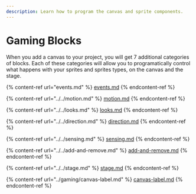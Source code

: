 ```yaml
---
description: Learn how to program the canvas and sprite components.
---
```


# Gaming Blocks

When you add a canvas to your project, you will get 7 additional categories of blocks. Each of these categories will allow you to programatically control what happens with your sprites and sprites types, on the canvas and the stage.

{% content-ref url="events.md" %}
[events.md](events.md)
{% endcontent-ref %}

{% content-ref url="../../motion.md" %}
[motion.md](../../motion.md)
{% endcontent-ref %}

{% content-ref url="../../looks.md" %}
[looks.md](../../looks.md)
{% endcontent-ref %}

{% content-ref url="../../direction.md" %}
[direction.md](../../direction.md)
{% endcontent-ref %}

{% content-ref url="../../sensing.md" %}
[sensing.md](../../sensing.md)
{% endcontent-ref %}

{% content-ref url="../../add-and-remove.md" %}
[add-and-remove.md](../../add-and-remove.md)
{% endcontent-ref %}

{% content-ref url="../../stage.md" %}
[stage.md](../../stage.md)
{% endcontent-ref %}

{% content-ref url="../gaming/canvas-label.md" %}
[canvas-label.md](../gaming/canvas-label.md)
{% endcontent-ref %}
